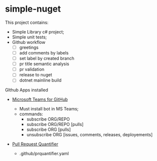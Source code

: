 # simple-nuget


This project contains:
- Simple Library c# project;
- Simple unit tests;
- Github workflow
  - [ ] greetings
  - [ ] add comments by labels
  - [ ] set label by created branch
  - [ ] pr title semantic analysis
  - [ ] pr validation
  - [ ] release to nuget
  - [ ] dotnet mainline build

GIthub Apps installed
  - [Microsoft Teams for GitHub](https://teams.github.com/)
    - Must install bot in MS Teams;
    - commands: 
      - subscribe ORG/REPO
      - subscribe ORG/REPO [pulls]
      - subscribe ORG [pulls]
      - unsubscribe ORG [issues, comments, releases, deployements]

  - [Pull Request Quantifier](https://github.com/microsoft/PullRequestQuantifier)
    - .github/prquantifier.yaml
